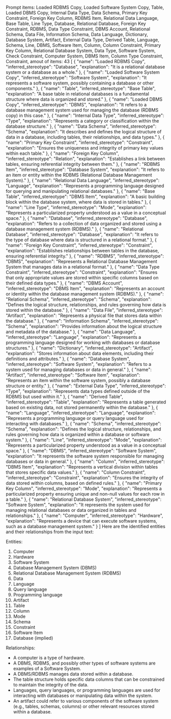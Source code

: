 Prompt items: 
Loaded RDBMS Copy, Loaded Software System Copy, Table, Loaded DBMS Copy, Internal Data Type, Data Schema, Primary Key Constraint, Foreign Key Column, RDBMS Item, Relational Data Language, Base Table, Line Type, Database, Relational Database, Foreign Key Constraint, RDBMS, Data Type Constraint, DBMS Account, Relational Schema, Data File, Information Schema, Data Language, Dictionary, Database System, Artifact, External Data Type, Derived Table, Language, Schema, Line, DBMS, Software Item, Column, Column Constraint, Primary Key Column, Relational Database System, Data Type, Software System, Check Constraint, Computer System, DBMS Item, Column Type Constraint, Constraint, 
amout of items: 43
 [
    {
        "name": "Loaded RDBMS Copy",
        "inferred_stereotype": "Database",
        "explanation": "It is a relational database system or a database as a whole."
    },
    {
        "name": "Loaded Software System Copy",
        "inferred_stereotype": "Software System",
        "explanation": "It represents a software system, possibly containing a database or other components."
    },
    {
        "name": "Table",
        "inferred_stereotype": "Base Table",
        "explanation": "A base table in relational databases is a fundamental structure where data is organized and stored."
    },
    {
        "name": "Loaded DBMS Copy",
        "inferred_stereotype": "DBMS",
        "explanation": "It refers to a database management system used for managing the database (RDBMS copy) in this case."
    },
    {
        "name": "Internal Data Type",
        "inferred_stereotype": "Type",
        "explanation": "Represents a category or classification within the database structure."
    },
    {
        "name": "Data Schema",
        "inferred_stereotype": "Schema",
        "explanation": "It describes and defines the logical structure of data in a database, including tables, their relationships, and data types."
    },
    {
        "name": "Primary Key Constraint",
        "inferred_stereotype": "Constraint",
        "explanation": "Ensures the uniqueness and integrity of primary key values within each table."
    },
    {
        "name": "Foreign Key Column",
        "inferred_stereotype": "Relation",
        "explanation": "Establishes a link between tables, ensuring referential integrity between them."
    },
    {
        "name": "RDBMS Item",
        "inferred_stereotype": "Database System",
        "explanation": "It refers to an item or entity within the RDBMS (Relational Database Management System)."
    },
    {
        "name": "Relational Data Language",
        "inferred_stereotype": "Language",
        "explanation": "Represents a programming language designed for querying and manipulating relational databases."
    },
    {
        "name": "Base Table",
        "inferred_stereotype": "DBMS Item",
        "explanation": "A basic building block within the database system, where data is stored in tables."
    },
    {
        "name": "Line Type",
        "inferred_stereotype": "Mode",
        "explanation": "Represents a particularized property understood as a value in a conceptual space."
    },
    {
        "name": "Database",
        "inferred_stereotype": "Database",
        "explanation": "Refers to a collection of data organized and stored using a database management system (RDBMS)."
    },
    {
        "name": "Relational Database",
        "inferred_stereotype": "Database",
        "explanation": "It refers to the type of database where data is structured in a relational format."
    },
    {
        "name": "Foreign Key Constraint",
        "inferred_stereotype": "Constraint",
        "explanation": "Establishes relationships between tables in the database, ensuring referential integrity."
    },
    {
        "name": "RDBMS",
        "inferred_stereotype": "DBMS",
        "explanation": "Represents a Relational Database Management System that manages data in a relational format."
    },
    {
        "name": "Data Type Constraint",
        "inferred_stereotype": "Constraint",
        "explanation": "Ensures that only appropriate values are stored within specific columns based on their defined data types."
    },
    {
        "name": "DBMS Account",
        "inferred_stereotype": "DBMS Item",
        "explanation": "Represents an account or identity within the database management system (RDBMS)."
    },
    {
        "name": "Relational Schema",
        "inferred_stereotype": "Schema",
        "explanation": "Defines the logical structure, relationships, and rules governing how data is stored within the database."
    },
    {
        "name": "Data File",
        "inferred_stereotype": "Artifact",
        "explanation": "Represents a physical file that stores data within the database."
    },
    {
        "name": "Information Schema",
        "inferred_stereotype": "Schema",
        "explanation": "Provides information about the logical structure and metadata of the database."
    },
    {
        "name": "Data Language",
        "inferred_stereotype": "Language",
        "explanation": "Represents a programming language designed for working with databases or database structures."
    },
    {
        "name": "Dictionary",
        "inferred_stereotype": "Artifact",
        "explanation": "Stores information about data elements, including their definitions and attributes."
    },
    {
        "name": "Database System",
        "inferred_stereotype": "Software System",
        "explanation": "Refers to a system used for managing databases or data in general."
    },
    {
        "name": "Artifact",
        "inferred_stereotype": "Software Item",
        "explanation": "Represents an item within the software system, possibly a database structure or entity."
    },
    {
        "name": "External Data Type",
        "inferred_stereotype": "Type",
        "explanation": "Represents data types defined outside of the RDBMS but used within it."
    },
    {
        "name": "Derived Table",
        "inferred_stereotype": "Table",
        "explanation": "Represents a table generated based on existing data, not stored permanently within the database."
    },
    {
        "name": "Language",
        "inferred_stereotype": "Language",
        "explanation": "Represents a programming language or query language used for interacting with databases."
    },
    {
        "name": "Schema",
        "inferred_stereotype": "Schema",
        "explanation": "Defines the logical structure, relationships, and rules governing how data is organized within a database or software system."
    },
    {
        "name": "Line",
        "inferred_stereotype": "Mode",
        "explanation": "Represents a particularized property understood as a value in a conceptual space."
    },
    {
        "name": "DBMS",
        "inferred_stereotype": "Software System",
        "explanation": "It represents the software system responsible for managing databases or data in general."
    },
    {
        "name": "Column",
        "inferred_stereotype": "DBMS Item",
        "explanation": "Represents a vertical division within tables that stores specific data values."
    },
    {
        "name": "Column Constraint",
        "inferred_stereotype": "Constraint",
        "explanation": "Ensures the integrity of data stored within columns, based on defined rules."
    },
    {
        "name": "Primary Key Column",
        "inferred_stereotype": "Mode",
        "explanation": "Represents a particularized property ensuring unique and non-null values for each row in a table."
    },
    {
        "name": "Relational Database System",
        "inferred_stereotype": "Software System",
        "explanation": "It represents the system used for managing relational databases or data organized in tables and relationships."
    },
    {
        "name": "Computer",
        "inferred_stereotype": "Hardware",
        "explanation": "Represents a device that can execute software systems, such as a database management system."
    }
]
Here are the identified entities and their relationships from the input text:

Entities:
1. Computer
2. Hardware
3. Software System
4. Database Management System (DBMS)
5. Relational Database Management System (RDBMS)
6. Data
7. Language
8. Query language
9. Programming language
10. Artifact
11. Table
12. Column
13. Mode
14. Schema
15. Constraint
16. Software Item
17. Database (implied)

Relationships:
- A computer is a type of hardware.
- A DBMS, RDBMS, and possibly other types of software systems are examples of a Software System.
- A DBMS/RDBMS manages data stored within a database.
- The table structure holds specific data columns that can be constrained to maintain the integrity of the data.
- Languages, query languages, or programming languages are used for interacting with databases or manipulating data within the system.
- An artifact could refer to various components of the software system (e.g., tables, schemas, columns) or other relevant resources stored within a database.
